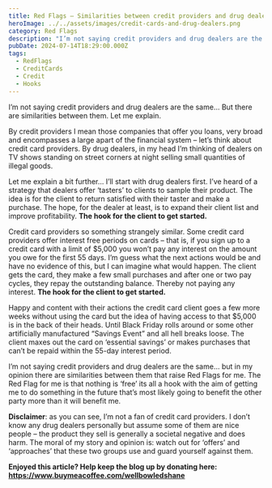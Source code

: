 ```yaml
---
title: Red Flags – Similarities between credit providers and drug dealers
heroImage: ../../assets/images/credit-cards-and-drug-dealers.png
category: Red Flags
description: "I’m not saying credit providers and drug dealers are the same… "
pubDate: 2024-07-14T18:29:00.000Z
tags:
  - RedFlags
  - CreditCards
  - Credit
  - Hooks
---
```

I’m not saying credit providers and drug dealers are the same… But there are similarities between them. Let me explain. 

By credit providers I mean those companies that offer you loans, very broad and encompasses a large apart of the financial system – let’s think about credit card providers. By drug dealers, in my head I’m thinking of dealers on TV shows standing on street corners at night selling small quantities of illegal goods. 

Let me explain a bit further… I’ll start with drug dealers first. I’ve heard of a strategy that dealers offer ‘tasters’ to clients to sample their product. The idea is for the client to return satisfied with their taster and make a purchase. The hope, for the dealer at least, is to expand their client list and improve profitability. **The hook for the client to get started.** 

Credit card providers so something strangely similar. Some credit card providers offer interest free periods on cards – that is, if you sign up to a credit card with a limit of $5,000 you won’t pay any interest on the amount you owe for the first 55 days. I’m guess what the next actions would be and have no evidence of this, but I can imagine what would happen. The client gets the card, they make a few small purchases and after one or two pay cycles, they repay the outstanding balance. Thereby not paying any interest. **The hook for the client to get started.**

Happy and content with their actions the credit card client goes a few more weeks without using the card but the idea of having access to that $5,000 is in the back of their heads. Until Black Friday rolls around or some other artificially manufactured “Savings Event” and all hell breaks loose. The client maxes out the card on ‘essential savings’ or makes purchases that can’t be repaid within the 55-day interest period.     

I’m not saying credit providers and drug dealers are the same… but in my opinion there are similarities between them that raise Red Flags for me. The Red Flag for me is that nothing is ‘free’ its all a hook with the aim of getting me to do something in the future that’s most likely going to benefit the other party more than it will benefit me. 

**Disclaimer**: as you can see, I’m not a fan of credit card providers. I don’t know any drug dealers personally but assume some of them are nice people – the product they sell is generally a societal negative and does harm. The moral of my story and opinion is: watch out for ‘offers’ and ‘approaches’ that these two groups use and guard yourself against them.



**Enjoyed this article? Help keep the blog up by donating here: https://www.buymeacoffee.com/wellbowledshane**
